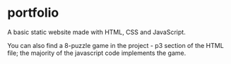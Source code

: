 # portfolio
A basic static website made with HTML, CSS and JavaScript.

You can also find a 8-puzzle game in the project - p3 section of the HTML file; the majority of the javascript code implements the game. 
